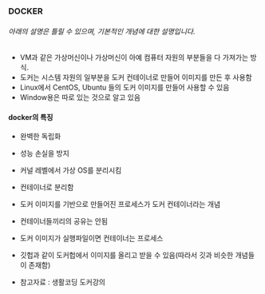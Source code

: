 ### DOCKER
###### 아래의 설명은 틀릴 수 있으며, 기본적인 개념에 대한 설명입니다.

- VM과 같은 가상머신이나 가상머신이 아예 컴퓨터 자원의 부분들을 다 가져가는 방식.
- 도커는 시스템 자원의 일부분을 도커 컨테이너로 만들어 이미지를 만든 후 사용함
- Linux에서 CentOS, Ubuntu 들의 도커 이미지를 만들어 사용할 수 있음
- Window용은 따로 있는 것으로 알고 있음

#### docker의 특징
- 완벽한 독립화
- 성능 손실을 방지
- 커널 레벨에서 가상 OS를 분리시킴
- 컨테이너로 분리함

- 도커 이미지를 기반으로 만들어진 프로세스가 도커 컨테이너라는 개념
- 컨테이너들끼리의 공유는 안됨
- 도커 이미지가 실행파일이면 컨테이너는 프로세스

- 깃헙과 같이 도커헙에서 이미지를 올리고 받을 수 있음(따라서 깃과 비슷한 개념들이 존재함)

- 참고자료 : 생활코딩 도커강의
